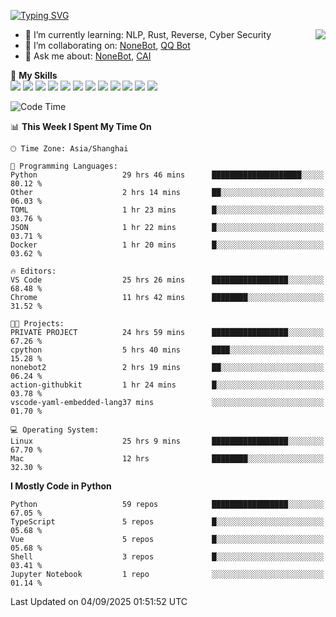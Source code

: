 [![Typing SVG](https://readme-typing-svg.herokuapp.com?size=25&duration=2500&color=8C43EA&vCenter=true&width=200&height=40&lines=Hi+there+%F0%9F%91%8B%F0%9F%8F%BB;I'm+yanyongyu)](https://git.io/typing-svg)

<a href="#">
  <img align="right" src="https://github-readme-stats.vercel.app/api?username=yanyongyu&count_private=true&show_icons=true&bg_color=15,f2f7fd,E0EAFC" />
</a>

- 🌱 I’m currently learning: NLP, Rust, Reverse, Cyber Security
- 👯 I’m collaborating on: [NoneBot](https://github.com/nonebot), [QQ Bot](https://github.com/Mrs4s/go-cqhttp)
- 💬 Ask me about: [NoneBot](https://github.com/nonebot), [CAI](https://github.com/cscs181/CAI)

🌟 **My Skills**  
![](https://img.shields.io/badge/-Python-3e74a2?style=flat-square&logo=Python&logoColor=fff)
![](https://img.shields.io/badge/-TypeScript-3178C6?style=flat-square&logo=TypeScript&logoColor=fff)
![](https://img.shields.io/badge/-Vue-4fc08d?style=flat-square&logo=Vue.js&logoColor=fff)
![](https://img.shields.io/badge/-React-2d98ce?style=flat-square&logo=React&logoColor=fff)
![](https://img.shields.io/badge/-FastAPI-009688?style=flat-square&logo=FastAPI&logoColor=fff)
![](https://img.shields.io/badge/-Linux-000000?style=flat-square&logo=Linux&logoColor=fff)
![](https://img.shields.io/badge/-Docker-2496ED?style=flat-square&logo=Docker&logoColor=fff)
![](https://img.shields.io/badge/-Kubernetes-326CE5?style=flat-square&logo=Kubernetes&logoColor=fff)
![](https://img.shields.io/badge/-GitHub%20Actions-2088FF?style=flat-square&logo=GitHubActions&logoColor=fff)
![](https://img.shields.io/badge/-PostgreSQL-4169E1?style=flat-square&logo=PostgreSQL&logoColor=fff)
![](https://img.shields.io/badge/-Redis-DC382D?style=flat-square&logo=Redis&logoColor=fff)
![](https://img.shields.io/badge/-MongoDB-47A248?style=flat-square&logo=MongoDB&logoColor=fff)

<!--START_SECTION:waka-->
![Code Time](http://img.shields.io/badge/Code%20Time-7%2C958%20hrs%2015%20mins-blue)

📊 **This Week I Spent My Time On** 

```text
🕑︎ Time Zone: Asia/Shanghai

💬 Programming Languages: 
Python                   29 hrs 46 mins      ████████████████████░░░░░   80.12 % 
Other                    2 hrs 14 mins       ██░░░░░░░░░░░░░░░░░░░░░░░   06.03 % 
TOML                     1 hr 23 mins        █░░░░░░░░░░░░░░░░░░░░░░░░   03.76 % 
JSON                     1 hr 22 mins        █░░░░░░░░░░░░░░░░░░░░░░░░   03.71 % 
Docker                   1 hr 20 mins        █░░░░░░░░░░░░░░░░░░░░░░░░   03.62 % 

🔥 Editors: 
VS Code                  25 hrs 26 mins      █████████████████░░░░░░░░   68.48 % 
Chrome                   11 hrs 42 mins      ████████░░░░░░░░░░░░░░░░░   31.52 % 

🐱‍💻 Projects: 
PRIVATE PROJECT          24 hrs 59 mins      █████████████████░░░░░░░░   67.26 % 
cpython                  5 hrs 40 mins       ████░░░░░░░░░░░░░░░░░░░░░   15.28 % 
nonebot2                 2 hrs 19 mins       ██░░░░░░░░░░░░░░░░░░░░░░░   06.24 % 
action-githubkit         1 hr 24 mins        █░░░░░░░░░░░░░░░░░░░░░░░░   03.78 % 
vscode-yaml-embedded-lang37 mins             ░░░░░░░░░░░░░░░░░░░░░░░░░   01.70 % 

💻 Operating System: 
Linux                    25 hrs 9 mins       █████████████████░░░░░░░░   67.70 % 
Mac                      12 hrs              ████████░░░░░░░░░░░░░░░░░   32.30 % 
```

**I Mostly Code in Python** 

```text
Python                   59 repos            █████████████████░░░░░░░░   67.05 % 
TypeScript               5 repos             █░░░░░░░░░░░░░░░░░░░░░░░░   05.68 % 
Vue                      5 repos             █░░░░░░░░░░░░░░░░░░░░░░░░   05.68 % 
Shell                    3 repos             █░░░░░░░░░░░░░░░░░░░░░░░░   03.41 % 
Jupyter Notebook         1 repo              ░░░░░░░░░░░░░░░░░░░░░░░░░   01.14 % 
```




 Last Updated on 04/09/2025 01:51:52 UTC
<!--END_SECTION:waka-->
